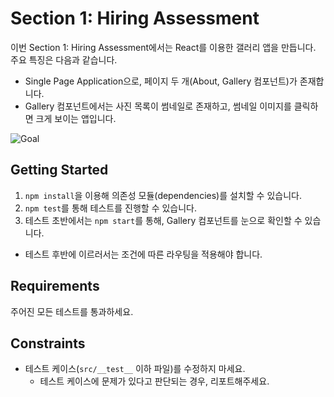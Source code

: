 # Section 1: Hiring Assessment

이번 Section 1: Hiring Assessment에서는 React를 이용한 갤러리 앱을 만듭니다. 주요 특징은 다음과 같습니다.

- Single Page Application으로, 페이지 두 개(About, Gallery 컴포넌트)가 존재합니다.
- Gallery 컴포넌트에서는 사진 목록이 썸네일로 존재하고, 썸네일 이미지를 클릭하면 크게 보이는 앱입니다.

![Goal](goal.gif)
## Getting Started

1. `npm install`을 이용해 의존성 모듈(dependencies)를 설치할 수 있습니다.
2. `npm test`를 통해 테스트를 진행할 수 있습니다.
3. 테스트 초반에서는 `npm start`를 통해, Gallery 컴포넌트를 눈으로 확인할 수 있습니다.
  - 테스트 후반에 이르러서는 조건에 따른 라우팅을 적용해야 합니다.
## Requirements

주어진 모든 테스트를 통과하세요.

## Constraints

- 테스트 케이스(`src/__test__` 이하 파일)를 수정하지 마세요.
  - 테스트 케이스에 문제가 있다고 판단되는 경우, 리포트해주세요.
